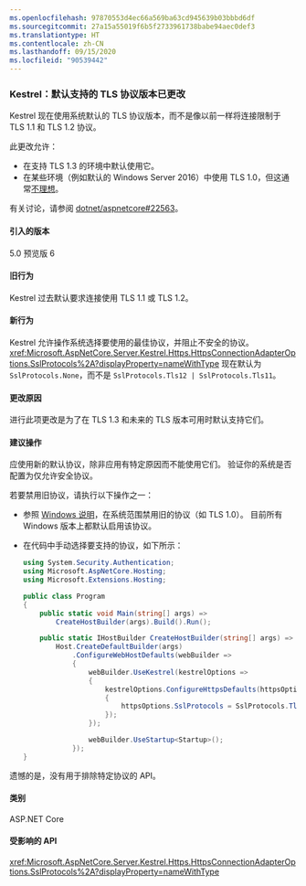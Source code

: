 ```yaml
---
ms.openlocfilehash: 97870553d4ec66a569ba63cd945639b03bbbd6df
ms.sourcegitcommit: 27a15a55019f6b5f2733961738babe94aec0def3
ms.translationtype: HT
ms.contentlocale: zh-CN
ms.lasthandoff: 09/15/2020
ms.locfileid: "90539442"
---
```

### <a name="kestrel-default-supported-tls-protocol-versions-changed"></a>Kestrel：默认支持的 TLS 协议版本已更改

Kestrel 现在使用系统默认的 TLS 协议版本，而不是像以前一样将连接限制于 TLS 1.1 和 TLS 1.2 协议。

此更改允许：

* 在支持 TLS 1.3 的环境中默认使用它。
* 在某些环境（例如默认的 Windows Server 2016）中使用 TLS 1.0，但这通常[不理想](/security/engineering/solving-tls1-problem)。

有关讨论，请参阅 [dotnet/aspnetcore#22563](https://github.com/dotnet/aspnetcore/issues/22563)。

#### <a name="version-introduced"></a>引入的版本

5.0 预览版 6

#### <a name="old-behavior"></a>旧行为

Kestrel 过去默认要求连接使用 TLS 1.1 或 TLS 1.2。

#### <a name="new-behavior"></a>新行为

Kestrel 允许操作系统选择要使用的最佳协议，并阻止不安全的协议。 <xref:Microsoft.AspNetCore.Server.Kestrel.Https.HttpsConnectionAdapterOptions.SslProtocols%2A?displayProperty=nameWithType> 现在默认为 `SslProtocols.None`，而不是 `SslProtocols.Tls12 | SslProtocols.Tls11`。

#### <a name="reason-for-change"></a>更改原因

进行此项更改是为了在 TLS 1.3 和未来的 TLS 版本可用时默认支持它们。

#### <a name="recommended-action"></a>建议操作

应使用新的默认协议，除非应用有特定原因而不能使用它们。 验证你的系统是否配置为仅允许安全协议。

若要禁用旧协议，请执行以下操作之一：

* 参照 [Windows 说明](../../../../docs/framework/network-programming/tls.md#configuring-schannel-protocols-in-the-windows-registry)，在系统范围禁用旧的协议（如 TLS 1.0）。 目前所有 Windows 版本上都默认启用该协议。
* 在代码中手动选择要支持的协议，如下所示：

    ```csharp
    using System.Security.Authentication;
    using Microsoft.AspNetCore.Hosting;
    using Microsoft.Extensions.Hosting;

    public class Program
    {
        public static void Main(string[] args) =>
            CreateHostBuilder(args).Build().Run();

        public static IHostBuilder CreateHostBuilder(string[] args) =>
            Host.CreateDefaultBuilder(args)
                .ConfigureWebHostDefaults(webBuilder =>
                {
                    webBuilder.UseKestrel(kestrelOptions =>
                    {
                        kestrelOptions.ConfigureHttpsDefaults(httpsOptions =>
                        {
                            httpsOptions.SslProtocols = SslProtocols.Tls12 | SslProtocols.Tls13;
                        });
                    });

                    webBuilder.UseStartup<Startup>();
                });
    }
    ```

遗憾的是，没有用于排除特定协议的 API。

#### <a name="category"></a>类别

ASP.NET Core

#### <a name="affected-apis"></a>受影响的 API

<xref:Microsoft.AspNetCore.Server.Kestrel.Https.HttpsConnectionAdapterOptions.SslProtocols%2A?displayProperty=nameWithType>

<!-- 

#### Affected APIs

`P:Microsoft.AspNetCore.Server.Kestrel.Https.HttpsConnectionAdapterOptions.SslProtocols`

-->
